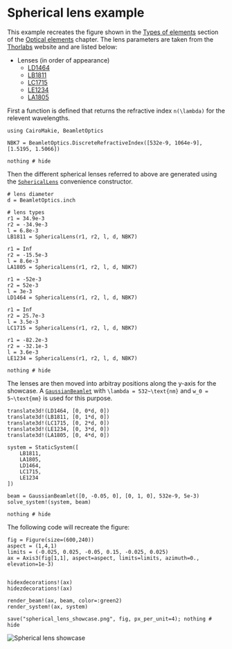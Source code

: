 # Spherical lens example

This example recreates the figure shown in the [Types of elements](@ref) section of the [Optical elements](@ref) chapter. The lens parameters are taken from the [Thorlabs](https://www.thorlabs.com/) website and are listed below:

- Lenses (in order of appearance)
    - [LD1464](https://www.thorlabs.com/thorproduct.cfm?partnumber=LD1464)
    - [LB1811](https://www.thorlabs.com/thorproduct.cfm?partnumber=LB1811)
    - [LC1715](https://www.thorlabs.com/thorproduct.cfm?partnumber=LC1715)
    - [LE1234](https://www.thorlabs.com/thorproduct.cfm?partnumber=LE1234)
    - [LA1805](https://www.thorlabs.com/thorproduct.cfm?partnumber=LA1805)

First a function is defined that returns the refractive index ``n(\lambda)`` for the relevent wavelengths. 

```@example spherical_lens_showcase
using CairoMakie, BeamletOptics

NBK7 = BeamletOptics.DiscreteRefractiveIndex([532e-9, 1064e-9], [1.5195, 1.5066])

nothing # hide
```

Then the different spherical lenses referred to above are generated using the [`SphericalLens`](@ref) convenience constructor.

```@example spherical_lens_showcase
# lens diameter 
d = BeamletOptics.inch

# lens types
r1 = 34.9e-3
r2 = -34.9e-3
l = 6.8e-3
LB1811 = SphericalLens(r1, r2, l, d, NBK7)

r1 = Inf
r2 = -15.5e-3
l = 8.6e-3
LA1805 = SphericalLens(r1, r2, l, d, NBK7)

r1 = -52e-3
r2 = 52e-3
l = 3e-3
LD1464 = SphericalLens(r1, r2, l, d, NBK7)

r1 = Inf
r2 = 25.7e-3
l = 3.5e-3
LC1715 = SphericalLens(r1, r2, l, d, NBK7)

r1 = -82.2e-3
r2 = -32.1e-3
l = 3.6e-3
LE1234 = SphericalLens(r1, r2, l, d, NBK7)

nothing # hide
```

The lenses are then moved into arbitray positions along the y-axis for the showcase. A [`GaussianBeamlet`](@ref) with ``\lambda = 532~\text{nm}`` and ``w_0 = 5~\text{mm}`` is used for this purpose.

```@example spherical_lens_showcase
translate3d!(LD1464, [0, 0*d, 0])
translate3d!(LB1811, [0, 1*d, 0])
translate3d!(LC1715, [0, 2*d, 0])
translate3d!(LE1234, [0, 3*d, 0])
translate3d!(LA1805, [0, 4*d, 0])

system = StaticSystem([
    LB1811,
    LA1805,
    LD1464,
    LC1715,
    LE1234
])

beam = GaussianBeamlet([0, -0.05, 0], [0, 1, 0], 532e-9, 5e-3)
solve_system!(system, beam)

nothing # hide
```

The following code will recreate the figure:

```@example spherical_lens_showcase
fig = Figure(size=(600,240))
aspect = (1,4,1)
limits = (-0.025, 0.025, -0.05, 0.15, -0.025, 0.025)
ax = Axis3(fig[1,1], aspect=aspect, limits=limits, azimuth=0., elevation=1e-3)


hidexdecorations!(ax)
hidezdecorations!(ax)

render_beam!(ax, beam, color=:green2)
render_system!(ax, system)

save("spherical_lens_showcase.png", fig, px_per_unit=4); nothing # hide
```

![Spherical lens showcase](spherical_lens_showcase.png)